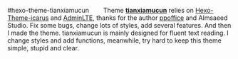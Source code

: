 #hexo-theme-tianxiamucun
&emsp;&emsp;Theme **[tianxiamucun][0]** relies on [Hexo-Theme-icarus][1] and [AdminLTE][2], 
thanks for the author [ppoffice][3] and Almsaeed Studio. 
Fix some bugs, change lots of styles, add several features. 
And then I made the theme. tianxiamucun is mainly designed for fluent text reading. 
I change styles and add functions, meanwhile, try hard to keep this theme simple, stupid and clear. 

[0]: https://github.com/Xiahl1990/hexo-theme-tianxiamucun
[1]: https://github.com/ppoffice/hexo-theme-icarus
[2]: http://almsaeedstudio.com
[3]: https://github.com/ppoffice
